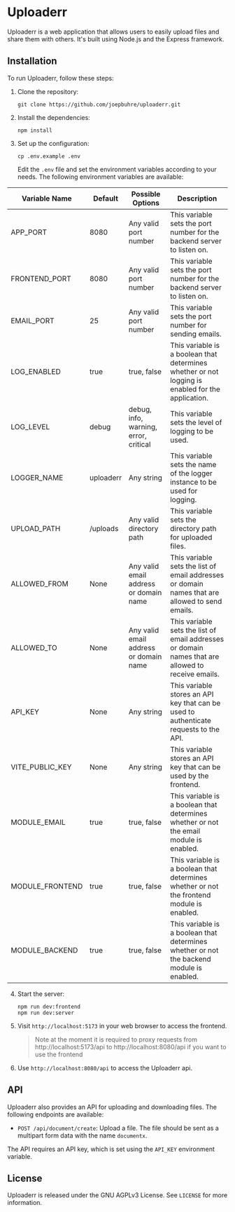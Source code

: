 # Uploaderr

Uploaderr is a web application that allows users to easily upload files and share them with others. It's built using Node.js and the Express framework.

## Installation

To run Uploaderr, follow these steps:

1. Clone the repository:

   ```
   git clone https://github.com/joepbuhre/uploaderr.git
   ```
   
2. Install the dependencies:

   ```
   npm install
   ```
   
3. Set up the configuration:

   ```
   cp .env.example .env
   ```
   
   Edit the `.env` file and set the environment variables according to your needs. The following environment variables are available:



| Variable Name | Default | Possible Options | Description |
| --- | --- | --- | --- |
| APP_PORT | 8080 | Any valid port number | This variable sets the port number for the backend server to listen on. |
| FRONTEND_PORT | 8080 | Any valid port number | This variable sets the port number for the backend server to listen on. |
| EMAIL_PORT | 25 | Any valid port number | This variable sets the port number for sending emails. |
| LOG_ENABLED | true | true, false | This variable is a boolean that determines whether or not logging is enabled for the application. |
| LOG_LEVEL | debug | debug, info, warning, error, critical | This variable sets the level of logging to be used. |
| LOGGER_NAME | uploaderr | Any string | This variable sets the name of the logger instance to be used for logging. |
| UPLOAD_PATH | /uploads | Any valid directory path | This variable sets the directory path for uploaded files. |
| ALLOWED_FROM | None | Any valid email address or domain name | This variable sets the list of email addresses or domain names that are allowed to send emails. |
| ALLOWED_TO | None | Any valid email address or domain name | This variable sets the list of email addresses or domain names that are allowed to receive emails. |
| API_KEY | None | Any string | This variable stores an API key that can be used to authenticate requests to the API. |
| VITE_PUBLIC_KEY | None | Any string | This variable stores an API key that can be used by the frontend. |
| MODULE_EMAIL | true | true, false | This variable is a boolean that determines whether or not the email module is enabled. |
| MODULE_FRONTEND | true | true, false | This variable is a boolean that determines whether or not the frontend module is enabled. |
| MODULE_BACKEND | true | true, false | This variable is a boolean that determines whether or not the backend module is enabled. |

4. Start the server:

   ```
   npm run dev:frontend
   npm run dev:server
   ```
   
5. Visit `http://localhost:5173` in your web browser to access the frontend.
   > Note at the moment it is required to proxy requests from http://localhost:5173/api to http://localhost:8080/api if you want to use the frontend
6. Use `http://localhost:8080/api` to access the Uploaderr api.

## API

Uploaderr also provides an API for uploading and downloading files. The following endpoints are available:

- `POST /api/document/create`: Upload a file. The file should be sent as a multipart form data with the name `documentx`.

The API requires an API key, which is set using the `API_KEY` environment variable.

## License

Uploaderr is released under the GNU AGPLv3 License. See `LICENSE` for more information.